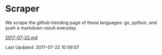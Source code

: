 # Scraper

We scrape the github trending page of these languages: go, python, and push a markdown result everyday.

[2017-07-22.md](https://github.com/borays/Scraper/blob/master/2017-07-22.md)

Last Updated: 2017-07-22 10:59:07